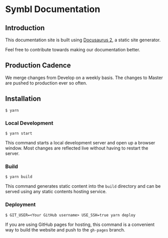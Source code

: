 # Symbl Documentation

## Introduction 

This documentation site is built using [Docusaurus 2](https://v2.docusaurus.io/), a static site generator. 

Feel free to contribute towards making our documentation better. 

## Production Cadence

We merge changes from Develop on a weekly basis. The changes to Master are pushed to production ever so often. 

## Installation

```
$ yarn
```

### Local Development

```
$ yarn start
```

This command starts a local development server and open up a browser window. Most changes are reflected live without having to restart the server.

### Build

```
$ yarn build
```

This command generates static content into the `build` directory and can be served using any static contents hosting service.

### Deployment

```
$ GIT_USER=<Your GitHub username> USE_SSH=true yarn deploy
```

If you are using GitHub pages for hosting, this command is a convenient way to build the website and push to the `gh-pages` branch. 
